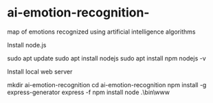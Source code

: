 # ai-emotion-recognition-
map of emotions recognized using artificial intelligence algorithms


Install node.js

sudo apt update
sudo apt install nodejs
sudo apt install npm
nodejs -v

Install local web server

mkdir ai-emotion-recognition
cd ai-emotion-recognition
npm install -g express-generator
express -f
npm install
node .\bin\www

